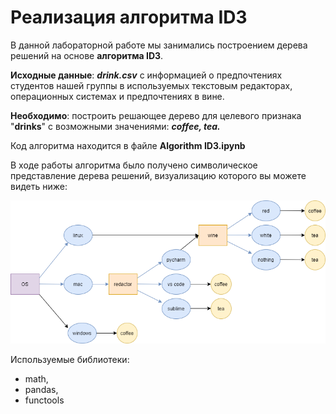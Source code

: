 # Реализация алгоритма ID3
В данной лабораторной работе мы занимались построением дерева решений на основе **алгоритма ID3**.

**Исходные данные**: ***drink.csv*** с информацией о предпочтениях студентов нашей группы в используемых текстовым редакторах, операционных системах и предпочтениях в вине. 

**Необходимо**: построить решающее дерево для целевого признака "**drinks**" с возможными значениями: ***coffee, tea.***

Код алгоритма находится в файле **Algorithm ID3.ipynb**

В ходе работы алгоритма было получено символическое представление дерева решений, визуализацию которого вы можете видеть ниже:

![Визуализация дерева](tree.png)

Используемые библиотеки: 
* math, 
* pandas, 
* functools
